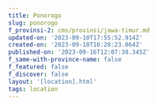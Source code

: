 ```yaml
---
title: Ponorogo
slug: ponorogo
f_provinsi-2: cms/provinsi/jawa-timur.md
updated-on: '2023-09-10T17:55:52.914Z'
created-on: '2023-09-10T16:28:23.064Z'
published-on: '2023-09-16T12:07:38.345Z'
f_same-with-province-name: false
f_featured: false
f_discover: false
layout: '[location].html'
tags: location
---
```



